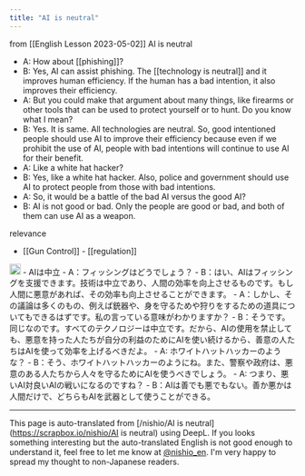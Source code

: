 ```yaml
---
title: "AI is neutral"
---
```


from [[English Lesson 2023-05-02]]
AI is neutral
- A: How about [[phishing]]?
- B: Yes, AI can assist phishing. The [[technology is neutral]] and it improves human efficiency. If the human has a bad intention, it also improves their efficiency.
- A: But you could make that argument about many things, like firearms or other tools that can be used to protect yourself or to hunt. Do you know what I mean?
- B: Yes. It is same. All technologies are neutral. So, good intentioned people should use AI to improve their efficiency because even if we prohibit the use of AI, people with bad intentions will continue to use AI for their benefit.
- A: Like a white hat hacker?
- B: Yes, like a white hat hacker. Also, police and government should use AI to protect people from those with bad intentions.
- A: So, it would be a battle of the bad AI versus the good AI?
- B: AI is not good or bad. Only the people are good or bad, and both of them can use AI as a weapon.

relevance
- [[Gun Control]]
        - [[regulation]]

<img src='https://scrapbox.io/api/pages/nishio-en/enjabelow/icon' alt='enjabelow.icon' height="19.5"/>
- AIは中立
- A：フィッシングはどうでしょう？
- B：はい、AIはフィッシングを支援できます。技術は中立であり、人間の効率を向上させるものです。もし人間に悪意があれば、その効率も向上させることができます。
- A：しかし、その議論は多くのもの、例えば銃器や、身を守るためや狩りをするための道具についてもできるはずです。私の言っている意味がわかりますか？
- B：そうです。同じなのです。すべてのテクノロジーは中立です。だから、AIの使用を禁止しても、悪意を持った人たちが自分の利益のためにAIを使い続けるから、善意の人たちはAIを使って効率を上げるべきだよ。
- A: ホワイトハットハッカーのような？
- B：そう、ホワイトハットハッカーのようにね。また、警察や政府は、悪意のある人たちから人々を守るためにAIを使うべきでしょう。
- A: つまり、悪いAI対良いAIの戦いになるのですね？
- B：AIは善でも悪でもない。善か悪かは人間だけで、どちらもAIを武器として使うことができる。

---
This page is auto-translated from [/nishio/AI is neutral](https://scrapbox.io/nishio/AI is neutral) using DeepL. If you looks something interesting but the auto-translated English is not good enough to understand it, feel free to let me know at [@nishio_en](https://twitter.com/nishio_en). I'm very happy to spread my thought to non-Japanese readers.
